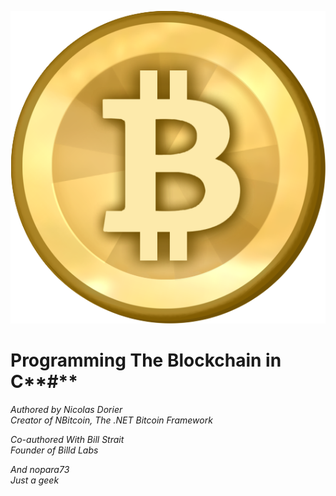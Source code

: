 
![](assets/bitcoin.png)

# Programming The Blockchain in C**\#**
_Authored by Nicolas Dorier  
Creator of NBitcoin, The .NET Bitcoin Framework_

_Co-authored With Bill Strait  
Founder of Billd Labs_

_And nopara73  
Just a geek_